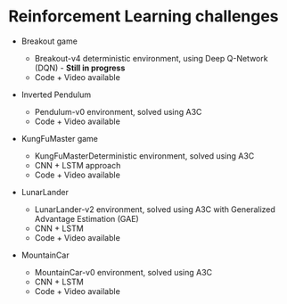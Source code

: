 # Reinforcement Learning challenges

* Breakout game
  * Breakout-v4 deterministic environment, using Deep Q-Network (DQN) - **Still in progress**
  * Code + Video available
  
* Inverted Pendulum
  * Pendulum-v0 environment, solved using A3C 
  * Code + Video available
  
* KungFuMaster game
  * KungFuMasterDeterministic environment, solved using A3C 
  * CNN + LSTM approach
  * Code + Video available
  
* LunarLander
  * LunarLander-v2 environment, solved using A3C with Generalized Advantage Estimation (GAE)
  * CNN + LSTM
  * Code + Video available
  
* MountainCar
  * MountainCar-v0 environment, solved using A3C
  * CNN + LSTM
  * Code + Video available

